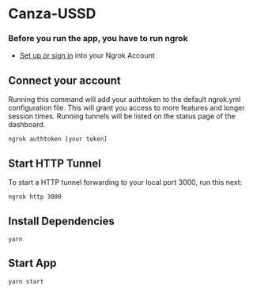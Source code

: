 # Canza-USSD

### Before you run the app, you have to run ngrok
 - [Set up or sign in](https://dashboard.ngrok.com/login) into your Ngrok Account
## Connect your account
Running this command will add your authtoken to the default ngrok.yml configuration file. This will grant you access to more features and longer session times. Running tunnels will be listed on the status page of the dashboard.
```
ngrok authtoken [your token]

```
## Start HTTP Tunnel
To start a HTTP tunnel forwarding to your local port 3000, run this next:
```
ngrok http 3000

```
## Install Dependencies
```yarn```
## Start App
```yarn start```

